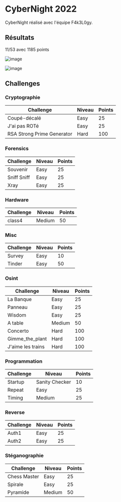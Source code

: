# CyberNight 2022

CyberNight réalisé avec l'équipe F4k3L0gy. 

## Résultats

11/53 avec 1185 points

![image](https://user-images.githubusercontent.com/58084848/206909143-6e0f8609-672b-4f87-ad36-f4609c2c4f6d.png)

![image](https://user-images.githubusercontent.com/58084848/206909200-0bb42ace-fecd-417f-af26-f3b7a172ff08.png)


## Challenges

### Cryptographie
| Challenge | Niveau | Points |
| --- | --- | --- |
| Coupé-décalé | Easy | 25 |
| J'ai pas ROTé | Easy | 25 |
| RSA Strong Prime Generator | Hard | 100 |

### Forensics
| Challenge | Niveau | Points |
| --- | --- | --- |
| Souvenir | Easy | 25 |
| Sniff Sniff | Easy | 25 |
| Xray | Easy | 25 |

### Hardware
| Challenge | Niveau | Points |
| --- | --- | --- |
| class4 | Medium | 50 |

### Misc
| Challenge | Niveau | Points |
| --- | --- | --- |
| Survey | Easy | 10 |
| Tinder | Easy | 50 |

### Osint
| Challenge | Niveau | Points |
| --- | --- | --- |
| La Banque | Easy | 25 |
| Panneau | Easy | 25 |
| Wisdom | Easy | 25 |
| A table | Medium | 50 |
| Concerto | Hard | 100 |
| Gimme_the_plant | Hard | 100 |
| J'aime les trains | Hard | 100 |

### Programmation
| Challenge | Niveau | Points |
| --- | --- | --- |
| Startup | Sanity Checker | 10 |
| Repeat | Easy | 25 |
| Timing | Medium | 25 |

### Reverse
| Challenge | Niveau | Points |
| --- | --- | --- |
| Auth1 | Easy | 25 |
| Auth2 | Easy | 25 |

### Stéganographie
| Challenge | Niveau | Points |
| --- | --- | --- |
| Chess Master | Easy | 25 |
| Spirale | Easy | 25 |
| Pyramide | Medium | 50 |


